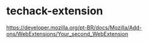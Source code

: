 # techack-extension
https://developer.mozilla.org/pt-BR/docs/Mozilla/Add-ons/WebExtensions/Your_second_WebExtension